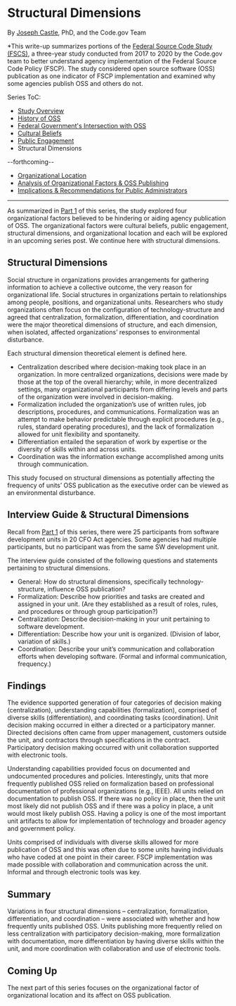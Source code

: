 # Structural Dimensions
By [Joseph Castle](https://digital.gov/authors/joseph-castle/), PhD, and the Code.gov Team

*This write-up summarizes portions of the [Federal Source Code Study (FSCS)](https://github.com/GSA/code-gov/blob/master/docs/FederalSourceCodeStudy/FederalSourceCodeStudy.pdf), a three-year study conducted from 2017 to 2020 by the Code.gov team to better understand agency implementation of the Federal Source Code Policy (FSCP). The study considered open source software (OSS) publication as one indicator of FSCP implementation and examined why some agencies publish OSS and others do not.

Series ToC:
- [Study Overview](study_overview.md)
- [History of OSS](history_of_OSS.md)
- [Federal Government's Intersection with OSS](govt_intersection_OSS.md)
- [Cultural Beliefs](cultural_beliefs.md)
- [Public Engagement](public_engagement.md)
- Structural Dimensions

--forthcoming--
- [Organizational Location](#)
- [Analysis of Organizational Factors & OSS Publishing](#)
- [Implications & Recommendations for Public Administrators](#)

---

As summarized in [Part 1](https://medium.com/codedotgov/federal-source-code-study-series-part-1-the-overview-72acce742260) of this series, the study explored four organizational factors believed to be hindering or aiding agency publication of OSS. The organizational factors were cultural beliefs, public engagement, structural dimensions, and organizational location and each will be explored in an upcoming series post. We continue here with structural dimensions.

## Structural Dimensions

Social structure in organizations provides arrangements for gathering information to achieve a collective outcome, the very reason for organizational life. Social structures in organizations pertain to relationships among people, positions, and organizational units. Researchers who study organizations often focus on the configuration of technology-structure and agreed that centralization, formalization, differentiation, and coordination were the major theoretical dimensions of structure, and each dimension, when isolated, affected organizations’ responses to environmental disturbance. 

Each structural dimension theoretical element is defined here.
- Centralization described where decision-making took place in an organization. In more centralized organizations, decisions were made by those at the top of the overall hierarchy; while, in more decentralized settings, many organizational participants from differing levels and parts of the organization were involved in decision-making.  
- Formalization included the organization’s use of written rules, job descriptions, procedures, and communications. Formalization was an attempt to make behavior predictable through explicit procedures (e.g., rules, standard operating procedures), and the lack of formalization allowed for unit flexibility and spontaneity.
- Differentiation entailed the separation of work by expertise or the diversity of skills within and across units.
- Coordination was the information exchange accomplished among units through communication.

This study focused on structural dimensions as potentially affecting the frequency of units’ OSS publication as the executive order can be viewed as an environmental disturbance.

## Interview Guide & Structural Dimensions

Recall from [Part 1](https://medium.com/codedotgov/federal-source-code-study-series-part-1-the-overview-72acce742260) of this series, there were 25 participants from software development units in 20 CFO Act agencies. Some agencies had multiple participants, but no participant was from the same SW development unit.

The interview guide consisted of the following questions and statements pertaining to structural dimensions.
- General: How do structural dimensions, specifically technology-structure, influence OSS publication?
- Formalization: Describe how priorities and tasks are created and assigned in your unit.  (Are they established as a result of roles, rules, and procedures or through group participation?)
- Centralization: Describe decision-making in your unit pertaining to software development.
- Differentiation: Describe how your unit is organized. (Division of labor, variation of skills.)
- Coordination: Describe your unit’s communication and collaboration efforts when developing software. (Formal and informal communication, frequency.)

## Findings

The evidence supported generation of four categories of decision making (centralization), understanding capabilities (formalization), comprised of diverse skills (differentiation), and coordinating tasks (coordination). Unit decision making occurred in either a directed or a participatory manner. Directed decisions often came from upper management, customers outside the unit, and contractors through specifications in the contract. Participatory decision making occurred with unit collaboration supported with electronic tools.

Understanding capabilities provided focus on documented and undocumented procedures and policies. Interestingly, units that more frequently published OSS relied on formalization based on professional documentation of professional organizations (e.g., IEEE). All units relied on documentation to publish OSS. If there was no policy in place, then the unit most likely did not publish OSS and if there was a policy in place, a unit would most likely publish OSS. Having a policy is one of the most important unit artifacts to allow for implementation of technology and broader agency and government policy.

Units comprised of individuals with diverse skills allowed for more publication of OSS and this was often due to some units having individuals who have coded at one point in their career. FSCP implementation was made possible with collaboration and communication across the unit. Informal and through electronic tools was key.

## Summary

Variations in four structural dimensions – centralization, formalization, differentiation, and coordination – were associated with whether and how frequently units published OSS.  Units publishing more frequently relied on less centralization with participatory decision-making, more formalization with documentation, more differentiation by having diverse skills within the unit, and more coordination with collaboration and use of electronic tools.

## Coming Up

The next part of this series focuses on the organizational factor of organizational location and its affect on OSS publication.